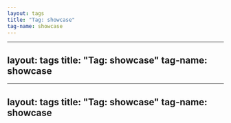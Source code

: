```yaml
---
layout: tags
title: "Tag: showcase"
tag-name: showcase
---
```

---
layout: tags
title: "Tag: showcase"
tag-name: showcase
---
---
layout: tags
title: "Tag: showcase"
tag-name: showcase
---
